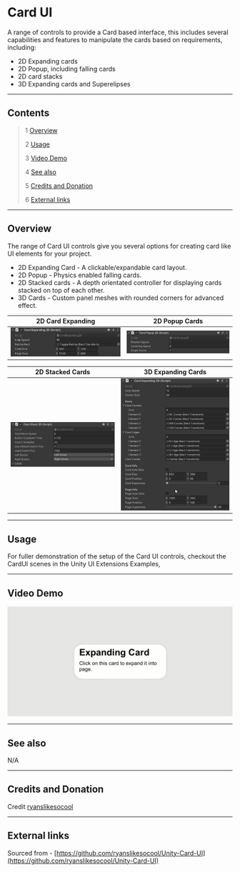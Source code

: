 # Card UI

A range of controls to provide a Card based interface, this includes several capabilities and features to manipulate the cards based on requirements, including:

* 2D Expanding cards
* 2D Popup, including falling cards
* 2D card stacks
* 3D Expanding cards and Superelipses

<!--![](Images/ Game Image.jpg)-->

---------

## Contents

> 1 [Overview](#overview)
>
> 2 [Usage](#usage)
>
> 3 [Video Demo](#video-demo)
>
> 4 [See also](#see-also)
>
> 5 [Credits and Donation](#credits-and-donation)
>
> 6 [External links](#external-links)

---------

## Overview

The range of Card UI controls give you several options for creating card like UI elements for your project.

* 2D Expanding Card - A clickable/expandable card layout.
* 2D Popup - Physics enabled falling cards.
* 2D Stacked cards - A depth orientated controller for displaying cards stacked on top of each other.
* 3D Cards - Custom panel meshes with rounded corners for advanced effect.

|2D Card Expanding|2D Popup Cards
|---|---|
|![2D Card Expanding Inspector](Images/CardUI2DExpandingInspector.jpg)|![2D Popup Cards Inspector](Images/CardUI2DPopupInspector.jpg)

|2D Stacked Cards|3D Expanding Cards
|---|---|
|![2D Stacked Cards Inspector](Images/CardUI2DStackInspector.jpg)|![3D Expanding Cards Inspector](Images/CardUI3DExpandingInspector.jpg)

---------

## Usage

For fuller demonstration of the setup of the Card UI controls, checkout the CardUI scenes in the Unity UI Extensions Examples,

---------

## Video Demo

![](Images/CardUIDemo.gif)

---------

## See also

N/A

---------

## Credits and Donation

Credit [ryanslikesocool](https://github.com/ryanslikesocool)

---------

## External links

Sourced from - [https://github.com/ryanslikesocool/Unity-Card-UI](https://github.com/ryanslikesocool/Unity-Card-UI)
